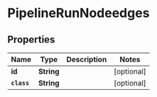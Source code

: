 

# PipelineRunNodeedges


## Properties

Name | Type | Description | Notes
------------ | ------------- | ------------- | -------------
**id** | **String** |  |  [optional]
**`class`** | **String** |  |  [optional]



